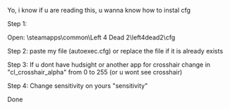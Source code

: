 Yo, i know if u are reading this, u wanna know how to instal cfg

Step 1:

Open: \steamapps\common\Left 4 Dead 2\left4dead2\cfg

Step 2: 
paste my file (autoexec.cfg) or replace the file if it is already exists

Step 3:
If u dont have hudsight or another app for crosshair change in "cl_crosshair_alpha"  from 0 to 255 (or u wont see crosshair)

Step 4: Change sensitivity on yours "sensitivity"

Done
